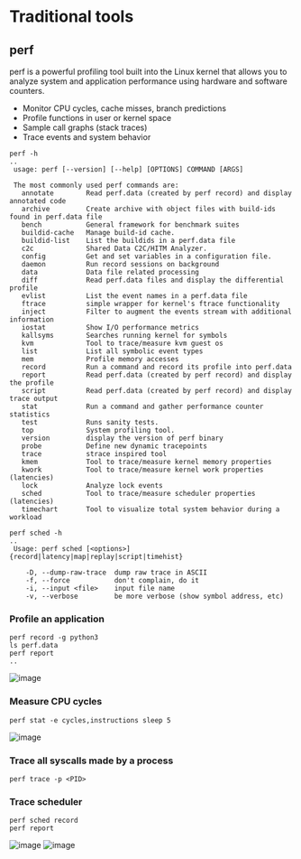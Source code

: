# Traditional tools
## perf
perf is a powerful profiling tool built into the Linux kernel that allows you to analyze system and application performance using hardware and software counters.

- Monitor CPU cycles, cache misses, branch predictions
- Profile functions in user or kernel space
- Sample call graphs (stack traces)
- Trace events and system behavior
```
perf -h
..
 usage: perf [--version] [--help] [OPTIONS] COMMAND [ARGS]

 The most commonly used perf commands are:
   annotate        Read perf.data (created by perf record) and display annotated code
   archive         Create archive with object files with build-ids found in perf.data file
   bench           General framework for benchmark suites
   buildid-cache   Manage build-id cache.
   buildid-list    List the buildids in a perf.data file
   c2c             Shared Data C2C/HITM Analyzer.
   config          Get and set variables in a configuration file.
   daemon          Run record sessions on background
   data            Data file related processing
   diff            Read perf.data files and display the differential profile
   evlist          List the event names in a perf.data file
   ftrace          simple wrapper for kernel's ftrace functionality
   inject          Filter to augment the events stream with additional information
   iostat          Show I/O performance metrics
   kallsyms        Searches running kernel for symbols
   kvm             Tool to trace/measure kvm guest os
   list            List all symbolic event types
   mem             Profile memory accesses
   record          Run a command and record its profile into perf.data
   report          Read perf.data (created by perf record) and display the profile
   script          Read perf.data (created by perf record) and display trace output
   stat            Run a command and gather performance counter statistics
   test            Runs sanity tests.
   top             System profiling tool.
   version         display the version of perf binary
   probe           Define new dynamic tracepoints
   trace           strace inspired tool
   kmem            Tool to trace/measure kernel memory properties
   kwork           Tool to trace/measure kernel work properties (latencies)
   lock            Analyze lock events
   sched           Tool to trace/measure scheduler properties (latencies)
   timechart       Tool to visualize total system behavior during a workload

perf sched -h
..
 Usage: perf sched [<options>] {record|latency|map|replay|script|timehist}

    -D, --dump-raw-trace  dump raw trace in ASCII
    -f, --force           don't complain, do it
    -i, --input <file>    input file name
    -v, --verbose         be more verbose (show symbol address, etc)
```
### Profile an application
```
perf record -g python3
ls perf.data
perf report
..
```
![image](https://github.com/user-attachments/assets/7b4938c1-87e2-4ee2-8c7c-32c1878f5bd4)
### Measure CPU cycles
```
perf stat -e cycles,instructions sleep 5
```
![image](https://github.com/user-attachments/assets/1c4d82ca-3953-4a62-ae28-7198b83db002)
### Trace all syscalls made by a process
```
perf trace -p <PID>
```
### Trace scheduler
```
perf sched record
perf report
```
![image](https://github.com/user-attachments/assets/d48affe5-392c-4919-9c66-e43d8de25a0f)
![image](https://github.com/user-attachments/assets/1133d500-78c9-45b6-91c7-2cf89890e7af)
